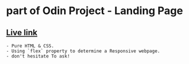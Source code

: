 # part of Odin Project - Landing Page
## [Live link](https://wwww.xiyini.github.io/fxit)
	- Pure HTML & CSS.
	- Using `flex` property to determine a Responsive webpage.
	- don't hesitate To ask!
